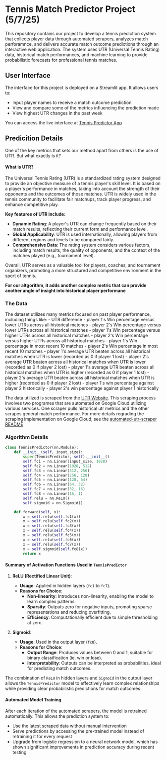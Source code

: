# Tennis Match Predictor Project (5/7/25)

This repository contains our project to develop a tennis prediction system that collects player data through automated scrapers, analyzes match perforamnce, and delivers accurate match outcome predictions through an interactive web application. The system uses UTR (Universal Tennis Rating) data, historical match performances, and machine learning to provide probabilistic forecasts for professional tennis matches.


## User Interface

The interface for this project is deployed on a Streamlit app. It allows users to:

- Input player names to receive a match outcome prediction        
- View and compare some of the metrics influencing the prediction made
- View highest UTR changes in the past week

You can access the live interface at [Tennis Predictor App](https://utr-tennis-match-predictor.streamlit.app/)


## Predicition Details

One of the key metrics that sets our method apart from others is the use of UTR. But what exactly is it?

#### What is UTR?

The Universal Tennis Rating (UTR) is a standardized rating system designed to provide an objective measure of a tennis player's skill level. It is based on a player's performance in matches, taking into account the strength of their opponents and the outcomes of those matches. UTR is widely used in the tennis community to facilitate fair matchups, track player progress, and enhance competitive play.

**Key features of UTR include:**

- **Dynamic Rating**: A player's UTR can change frequently based on their match results, reflecting their current form and performance level.
- **Global Applicability**: UTR is used internationally, allowing players from different regions and levels to be compared fairly.
- **Comprehensive Data**: The rating system considers various factors, including match results, the quality of opponents, and the context of the matches played (e.g., tournament level).

Overall, UTR serves as a valuable tool for players, coaches, and tournament organizers, promoting a more structured and competitive environment in the sport of tennis. 

**For our altgorithm, it adds another complex metric that can provide another angle of insight into historical player performane**


### The Data 

The dataset utilizes many metrics focused on past player performance, including things like: 
    - UTR difference
    - player 1's Win percentage versus lower UTRs across all historical matches
    - player 2's Win percentage versus lower UTRs across all historical matches
    - player 1's Win percentage versus higher UTRs across all historical matches
    - player 2's Win percentage versus higher UTRs across all historical matches
    - player 1's Win percentage in most recent 10 matches
    - player 2's Win percentage in most recent 10 matches
    - player 1's average UTR beaten across all historical matches when UTR is lower (recorded as 0 if player 1 lost)
    - player 2's average UTR beaten across all historical matches when UTR is lower (recorded as 0 if player 2 lost)
    - player 1's average UTR beaten across all historical matches when UTR is higher (recorded as 0 if player 1 lost)
    - player 2's average UTR beaten across all historical matches when UTR is higher (recorded as 0 if player 2 lost)
    - player 1's win percentage against player 2 historically
    - player 2's win percentage against player 1 historically



The data utilized is scraped from the [UTR Website](https://www.utrsports.net/). This scraping process involves two programes that are automated on Google Cloud utilizing various services. One scraper pulls historical utr metrics and the other scrapes general match performance. For more details regrading the scraping implementation on Google Cloud, see the [automated-utr-scraper README](https://github.com/dom-schulz/utr-tennis-match-predictor/tree/main/automated-utr-scraper) 


### Algorithm Details

```python
class TennisPredictor(nn.Module):
    def __init__(self, input_size):
        super(TennisPredictor, self).__init__()
        self.fc1 = nn.Linear(input_size, 1028)
        self.fc2 = nn.Linear(1028, 512)
        self.fc3 = nn.Linear(512, 256)
        self.fc4 = nn.Linear(256, 128)
        self.fc5 = nn.Linear(128, 64)
        self.fc6 = nn.Linear(64, 32)
        self.fc7 = nn.Linear(32, 16)
        self.fc8 = nn.Linear(16, 1)
        self.relu = nn.ReLU()
        self.sigmoid = nn.Sigmoid()

    def forward(self, x):
        x = self.relu(self.fc1(x))
        x = self.relu(self.fc2(x))
        x = self.relu(self.fc3(x))
        x = self.relu(self.fc4(x))
        x = self.relu(self.fc5(x))
        x = self.relu(self.fc6(x))
        x = self.relu(self.fc7(x))
        x = self.sigmoid(self.fc8(x))
        return x
```

#### Summary of Activation Functions Used in `TennisPredictor`

1. **ReLU (Rectified Linear Unit)**:
   - **Usage**: Applied in hidden layers (`fc1` to `fc7`).
   - **Reasons for Choice**:
     - **Non-linearity**: Introduces non-linearity, enabling the model to learn complex patterns.
     - **Sparsity**: Outputs zero for negative inputs, promoting sparse representations and reducing overfitting.
     - **Efficiency**: Computationally efficient due to simple thresholding at zero.

2. **Sigmoid**:
   - **Usage**: Used in the output layer (`fc8`).
   - **Reasons for Choice**:
     - **Output Range**: Produces values between 0 and 1, suitable for binary classification (ie. win or lose).
     - **Interpretability**: Outputs can be interpreted as probabilities, ideal for predicting match outcomes.

The combination of `ReLU` in hidden layers and `Sigmoid` in the output layer allows the `TennisPredictor` model to effectively learn complex relationships while providing clear probabilistic predictions for match outcomes.

#### Automated Model Training

After each iteration of the automated scrapers, the model is retrained automatically. This allows the prediction system to:

- Use the latest scraped data without manual intervention
- Serve predictions by accessing the pre-trained model instead of retraining it for every request
- Upgrade from logistic regression to a neural network model, which has shown significant improvements in prediction accuracy during recent testing
